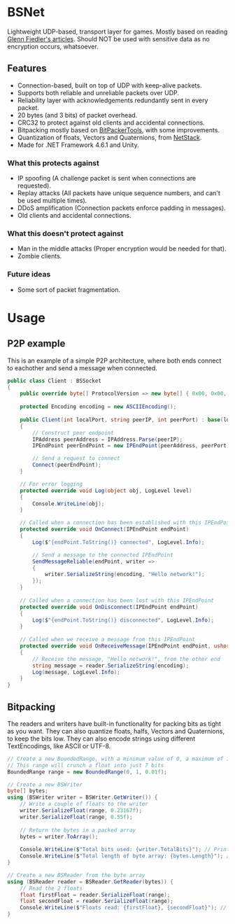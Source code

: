 # BSNet
Lightweight UDP-based, transport layer for games.
Mostly based on reading [Glenn Fiedler's articles](https://gafferongames.com).
Should NOT be used with sensitive data as no encryption occurs, whatsoever.

## Features
* Connection-based, built on top of UDP with keep-alive packets.
* Supports both reliable and unreliable packets over UDP.
* Reliability layer with acknowledgements redundantly sent in every packet.
* 20 bytes (and 3 bits) of packet overhead.
* CRC32 to protect against old clients and accidental connections.
* Bitpacking mostly based on [BitPackerTools](https://github.com/LazyBui/BitPackerTools), with some improvements.
* Quantization of floats, Vectors and Quaternions, from [NetStack](https://github.com/nxrighthere/NetStack).
* Made for .NET Framework 4.6.1 and Unity.

### What this protects against
* IP spoofing (A challenge packet is sent when connections are requested).
* Replay attacks (All packets have unique sequence numbers, and can't be used multiple times).
* DDoS amplification (Connection packets enforce padding in messages).
* Old clients and accidental connections.

### What this doesn't protect against
* Man in the middle attacks (Proper encryption would be needed for that).
* Zombie clients.

### Future ideas
* Some sort of packet fragmentation.

# Usage
## P2P example
This is an example of a simple P2P architecture, where both ends connect to eachother and send a message when connected.
```csharp
public class Client : BSSocket
{
    public override byte[] ProtocolVersion => new byte[] { 0x00, 0x00, 0x00, 0x01 };
    
    protected Encoding encoding = new ASCIIEncoding();
    
    public Client(int localPort, string peerIP, int peerPort) : base(localPort)
    {
        // Construct peer endpoint
        IPAddress peerAddress = IPAddress.Parse(peerIP);
        IPEndPoint peerEndPoint = new IPEndPoint(peerAddress, peerPort);

        // Send a request to connect
        Connect(peerEndPoint);
    }

    // For error logging
    protected override void Log(object obj, LogLevel level)
    {
        Console.WriteLine(obj);
    }

    // Called when a connection has been established with this IPEndPoint
    protected override void OnConnect(IPEndPoint endPoint)
    {
        Log($"{endPoint.ToString()} connected", LogLevel.Info);

        // Send a message to the connected IPEndPoint
        SendMessageReliable(endPoint, writer =>
        {
            writer.SerializeString(encoding, "Hello network!");
        });
    }
	
    // Called when a connection has been lost with this IPEndPoint
    protected override void OnDisconnect(IPEndPoint endPoint)
    {
        Log($"{endPoint.ToString()} disconnected", LogLevel.Info);
    }
	
    // Called when we receive a message from this IPEndPoint
    protected override void OnReceiveMessage(IPEndPoint endPoint, ushort sequence, IBSStream reader)
    {
        // Receive the message, "Hello network!", from the other end
        string message = reader.SerializeString(encoding);
        Log(message, LogLevel.Info);
    }
}
```

## Bitpacking
The readers and writers have built-in functionality for packing bits as tight as you want.
They can also quantize floats, halfs, Vectors and Quaternions, to keep the bits low.
They can also encode strings using different TextEncodings, like ASCII or UTF-8.
```csharp
// Create a new BoundedRange, with a minimum value of 0, a maximum of 1 and 0.01 in precision
// This range will crunch a float into just 7 bits
BoundedRange range = new BoundedRange(0, 1, 0.01f);

// Create a new BSWriter
byte[] bytes;
using (BSWriter writer = BSWriter.GetWriter()) {
    // Write a couple of floats to the writer
    writer.SerializeFloat(range, 0.23167f);
    writer.SerializeFloat(range, 0.55f);
    
    // Return the bytes in a packed array
    bytes = writer.ToArray();
    
    Console.WriteLine($"Total bits used: {writer.TotalBits}"); // Prints 14
    Console.WriteLine($"Total length of byte array: {bytes.Length}"); // Prints 2
}

// Create a new BSReader from the byte array
using (BSReader reader = BSReader.GetReader(bytes)) {
    // Read the 2 floats
    float firstFloat = reader.SerializeFloat(range);
    float secondFloat = reader.SerializeFloat(range);
    Console.WriteLine($"Floats read: {firstFloat}, {secondFloat}"); // Prints 0.23 and 0.55
}
```